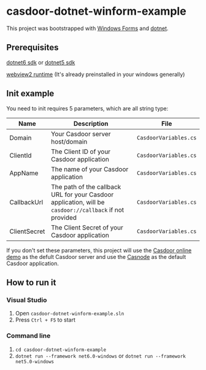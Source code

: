 # casdoor-dotnet-winform-example

This project was bootstrapped with [Windows Forms](https://github.com/dotnet/winforms) and [dotnet](https://www.dot.net/).

## Prerequisites

[dotnet6 sdk](https://dotnet.microsoft.com/en-us/download) or [dotnet5 sdk](https://dotnet.microsoft.com/en-us/download/dotnet/5.0)

[webview2 runtime](https://developer.microsoft.com/zh-cn/microsoft-edge/webview2/#download-section) (It's already preinstalled in your windows generally)

## Init example

You need to init requires 5 parameters, which are all string type:

| Name         | Description                                                                                             | File                  |
| ------------ | ------------------------------------------------------------------------------------------------------- | --------------------- |
| Domain       | Your Casdoor server host/domain                                                                         | `CasdoorVariables.cs` |
| ClientId     | The Client ID of your Casdoor application                                                               | `CasdoorVariables.cs` |
| AppName      | The name of your Casdoor application                                                                    | `CasdoorVariables.cs` |
| CallbackUrl  | The path of the callback URL for your Casdoor application, will be `casdoor://callback` if not provided | `CasdoorVariables.cs` |
| ClientSecret | The Client Secret of your Casdoor application                                                           | `CasdoorVariables.cs` |

If you don't set these parameters, this project will use the [Casdoor online demo](https://door.casdoor.com) as the defult Casdoor server and use the [Casnode](https://door.casdoor.com/applications/app-casnode) as the default Casdoor application.

## How to run it

### Visual Studio

1. Open `casdoor-dotnet-winform-example.sln`
2. Press `Ctrl + F5` to start

### Command line

1. `cd casdoor-dotnet-winform-example`
2. `dotnet run --framework net6.0-windows` or `dotnet run --framework net5.0-windows`
